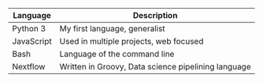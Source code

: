

| Language | Description |
|--|--|
| Python 3 | My first language, generalist
| JavaScript | Used in multiple projects, web focused
| Bash | Language of the command line |
| Nextflow | Written in Groovy, Data science pipelining language |
